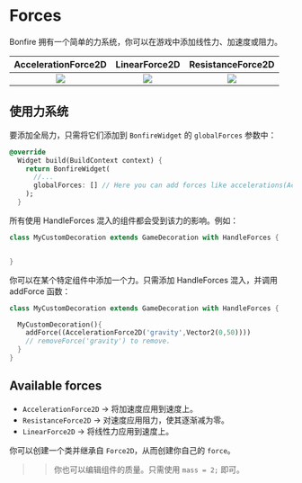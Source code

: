 # Forces

Bonfire 拥有一个简单的力系统，你可以在游戏中添加线性力、加速度或阻力。

| AccelerationForce2D | LinearForce2D    | ResistanceForce2D    |
| :---:   | :---: | :---: |
| ![](../../_media/force_acceleration.gif) | ![](../../_media/force_linear.gif)   | ![](../../_media/force_resistance.gif)   |


## 使用力系统

要添加全局力，只需将它们添加到 `BonfireWidget` 的 `globalForces` 参数中：


```dart
@override
  Widget build(BuildContext context) {
    return BonfireWidget(
      //...
      globalForces: [] // Here you can add forces like accelerations(AccelerationForce2D), resistences
    );
  }
```

所有使用 HandleForces 混入的组件都会受到该力的影响。例如：
```dart
class MyCustomDecoration extends GameDecoration with HandleForces {


}
```

你可以在某个特定组件中添加一个力。只需添加 HandleForces 混入，并调用 addForce 函数：

```dart
class MyCustomDecoration extends GameDecoration with HandleForces {

  MyCustomDecoration(){
    addForce((AccelerationForce2D('gravity',Vector2(0,50))))
    // removeForce('gravity') to remove.
  }
}
```

## Available forces 

- `AccelerationForce2D` -> 将加速度应用到速度上。
- `ResistanceForce2D` -> 对速度应用阻力，使其逐渐减为零。
- `LinearForce2D` -> 将线性力应用到速度上。

你可以创建一个类并继承自 `Force2D`，从而创建你自己的 `force`。
> > 你也可以编辑组件的质量。只需使用 `mass = 2;` 即可。